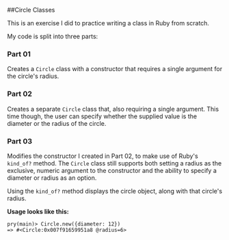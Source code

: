 ##Circle Classes

This is an exercise I did to practice writing a class in Ruby from scratch.

My code is split into three parts:

### Part 01

Creates a `Circle` class with a constructor that requires a single argument for the circle's radius.

### Part 02

Creates a separate `Circle` class that, also requiring a single argument. This time though, the user can specify whether the supplied value is the diameter or the radius of the circle.

### Part 03

Modifies the constructor I created in Part 02, to make use of Ruby's `kind_of?` method.
The `Circle` class still supports both setting a radius as the exclusive, numeric argument to
the constructor and the ability to specify a diameter or radius as an option.

Using the `kind_of?` method displays the circle object, along with that circle's radius.

**Usage looks like this:**

```no-highlight
pry(main)> Circle.new({diameter: 12})
=> #<Circle:0x007f91659951a8 @radius=6>
```
